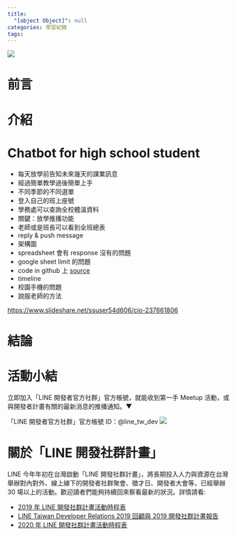 ```yaml
---
title:
  "[object Object]": null
categories: 學習紀錄
tags:
---
```


![](https://i.imgur.com/0QAGPDc.png)

# 前言

<!-- more -->

# 介紹

# Chatbot for high school student

- 每天放學前告知未來幾天的課業訊息
- 經過簡單教學過後簡單上手
- 不同季節的不同選單
- 登入自己的班上座號
- 學務處可以查詢全校體溫資料
- 關鍵：放學推播功能
- 老師或是班長可以看到全班總表
- reply & push message
- 架構圖
- spreadsheet 會有 response 沒有的問題
- google sheet limit 的問題
- code in github 上 [source](https://github.com/CBFHSS/CBFHSS_students)
- timeline
- 校園手機的問題
- 說服老師的方法

https://www.slideshare.net/ssuser54d606/cio-237661806

# 結論

# 活動小結

立即加入「LINE 開發者官方社群」官方帳號，就能收到第一手 Meetup 活動，或與開發者計畫有關的最新消息的推播通知。▼

「LINE 開發者官方社群」官方帳號 ID：@line_tw_dev
![](https://i.imgur.com/gxHgAzB.png)

# 關於「LINE 開發社群計畫」

LINE 今年年初在台灣啟動「LINE 開發社群計畫」，將長期投入人力與資源在台灣舉辦對內對外、線上線下的開發者社群聚會、徵才日、開發者大會等，已經舉辦 30 場以上的活動。歡迎讀者們能夠持續回來察看最新的狀況。詳情請看:

- [2019 年 LINE 開發社群計畫活動時程表](https://engineering.linecorp.com/zh-hant/blog/line-taiwan-developer-relations-2019-plan/)
- [LINE Taiwan Developer Relations 2019 回顧與 2019 開發社群計畫報告](https://engineering.linecorp.com/zh-hant/blog/line-taiwan-developer-relations-2019/)
- [2020 年 LINE 開發社群計畫活動時程表](https://engineering.linecorp.com/zh-hant/blog/2020-line-tw-devrel/)
